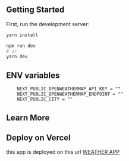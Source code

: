  
## Getting Started

First, run the development server:

```bash
yarn install

npm run dev
# or
yarn dev
```

## ENV variables

```
    NEXT_PUBLIC_OPENWEATHERMAP_API_KEY = ""
    NEXT_PUBLIC_OPENWEATHERMAP_ENDPOINT = ""
    NEXT_PUBLIC_CITY = ""

```

 
## Learn More
 

## Deploy on Vercel

this app is deployed on this url   [WEATHER APP](https://weather-zeleri.vercel.app) 

 
